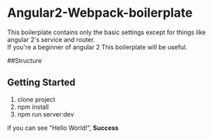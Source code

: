 # Angular2-Webpack-boilerplate
This boilerplate contains only the basic settings except for things like angular 2's service and router.  
If you're a beginner of angular 2 This boilerplate will be useful.

##Structure

## Getting Started
1. clone project
2. npm install
3. npm run server:dev

if you can see "Hello World!", __Success__
